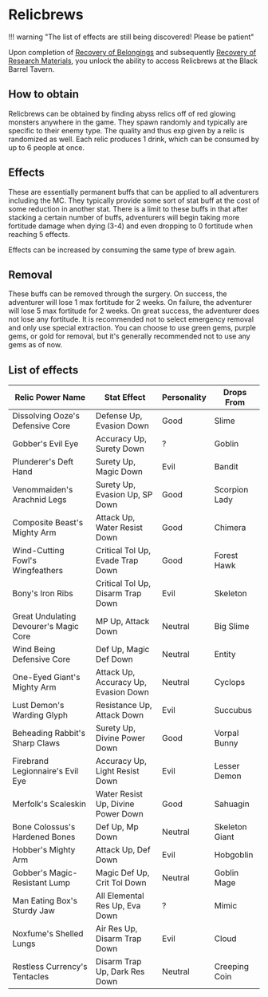 # Relicbrews

!!! warning "The list of effects are still being discovered! Please be patient"

Upon completion of [Recovery of Belongings](../abyss-guides/2-port-town-grand-legion/requests.md#recovery-of-belongings) and subsequently [Recovery of Research Materials](../abyss-guides/2-port-town-grand-legion/requests.md#recovery-of-belongings), you unlock the ability to access Relicbrews at the Black Barrel Tavern.

## How to obtain

Relicbrews can be obtained by finding abyss relics off of red glowing monsters anywhere in the game. They spawn randomly and typically are specific to their enemy type. The quality and thus exp given by a relic is randomized as well. Each relic produces 1 drink, which can be consumed by up to 6 people at once.

## Effects

These are essentially permanent buffs that can be applied to all adventurers including the MC. They typically provide some sort of stat buff at the cost of some reduction in another stat. There is a limit to these buffs in that after stacking a certain number of buffs, adventurers will begin taking more fortitude damage when dying (3-4) and even dropping to 0 fortitude when reaching 5 effects.

Effects can be increased by consuming the same type of brew again.

## Removal

These buffs can be removed through the surgery. On success, the adventurer will lose 1 max fortitude for 2 weeks. On failure, the adventurer will lose 5 max fortitude for 2 weeks. On great success, the adventurer does not lose any fortitude. It is recommended not to select emergency removal and only use special extraction. You can choose to use green gems, purple gems, or gold for removal, but it's generally recommended not to use any gems as of now.

## List of effects

| Relic Power Name                           | Stat Effect                          | Personality | Drops From       |
| ------------------------------------------ | ------------------------------------ | ----------- | ---------------- |
| Dissolving Ooze's Defensive Core           | Defense Up, Evasion Down             | Good        | Slime            |
| Gobber's Evil Eye                          | Accuracy Up, Surety Down             | ?           | Goblin           |
| Plunderer's Deft Hand                      | Surety Up, Magic Down                | Evil        | Bandit           |
| Venommaiden's Arachnid Legs                | Surety Up, Evasion Up, SP Down       | Good        | Scorpion Lady    |
| Composite Beast's Mighty Arm               | Attack Up, Water Resist Down         | Good        | Chimera          |
| Wind-Cutting Fowl's Wingfeathers           | Critical Tol Up, Evade Trap Down     | Good        | Forest Hawk      |
| Bony's Iron Ribs                           | Critical Tol Up, Disarm Trap Down    | Evil        | Skeleton         |
| Great Undulating Devourer's Magic Core     | MP Up, Attack Down                   | Neutral     | Big Slime        |
| Wind Being Defensive Core                  | Def Up, Magic Def Down               | Neutral     | Entity           |
| One-Eyed Giant's Mighty Arm                | Attack Up, Accuracy Up, Evasion Down | Neutral     | Cyclops          |
| Lust Demon's Warding Glyph                 | Resistance Up, Attack Down           | Evil        | Succubus         |
| Beheading Rabbit's Sharp Claws             | Surety Up, Divine Power Down         | Good        | Vorpal Bunny     |
| Firebrand Legionnaire's Evil Eye           | Accuracy Up, Light Resist Down       | Evil        | Lesser Demon     |
| Merfolk's Scaleskin                        | Water Resist Up, Divine Power Down   | Good        | Sahuagin         |
| Bone Colossus's Hardened Bones             | Def Up, Mp Down                      | Neutral     | Skeleton Giant   |
| Hobber's Mighty Arm                        | Attack Up, Def Down                  | Evil        | Hobgoblin        |
| Gobber's Magic-Resistant Lump              | Magic Def Up, Crit Tol Down          | Neutral     | Goblin Mage      |
| Man Eating Box's Sturdy Jaw                | All Elemental Res Up, Eva Down       | ?           | Mimic            |
| Noxfume's Shelled Lungs                    | Air Res Up, Disarm Trap Down         | Evil        | Cloud            |
| Restless Currency's Tentacles              | Disarm Trap Up, Dark Res Down        | Neutral     | Creeping Coin    |
